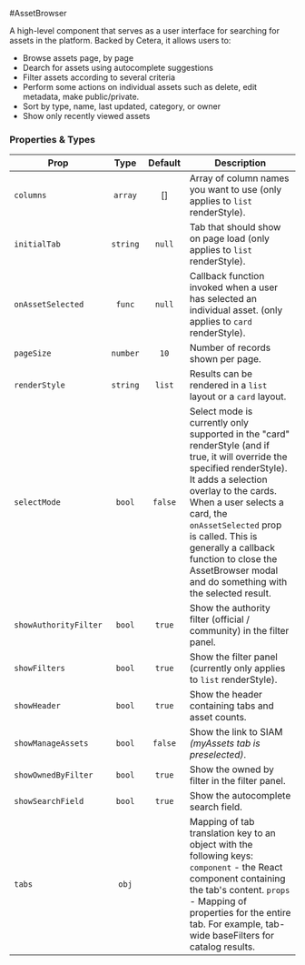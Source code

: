 #AssetBrowser

A high-level component that serves as a user interface for searching for assets in the platform. Backed by Cetera, it allows users to:

* Browse assets page, by page
* Dearch for assets using autocomplete suggestions
* Filter assets according to several criteria
* Perform some actions on individual assets such as delete, edit metadata, make public/private.
* Sort by type, name, last updated, category, or owner
* Show only recently viewed assets

### Properties & Types

Prop | Type | Default | Description
--- | :---: | :---: | ---
`columns` | `array` | [] | Array of column names you want to use (only applies to `list` renderStyle).
`initialTab` | `string` | `null` | Tab that should show on page load (only applies to `list` renderStyle).
`onAssetSelected` | `func` | `null` | Callback function invoked when a user has selected an individual asset. (only applies to `card` renderStyle).
`pageSize` | `number` | `10` | Number of records shown per page.
`renderStyle` | `string` | `list` | Results can be rendered in a `list` layout or a `card` layout.
`selectMode` | `bool` | `false` | Select mode is currently only supported in the "card" renderStyle (and if true, it will override the specified renderStyle). It adds a selection overlay to the cards. When a user selects a card, the `onAssetSelected` prop is called. This is generally a callback function to close the AssetBrowser modal and do something with the selected result.
`showAuthorityFilter` | `bool` | `true` | Show the authority filter (official / community) in the filter panel.
`showFilters` | `bool` | `true` | Show the filter panel (currently only applies to `list` renderStyle).
`showHeader` | `bool` | `true` | Show the header containing tabs and asset counts.
`showManageAssets` | `bool` | `false` | Show the link to SIAM _(myAssets tab is preselected)_.
`showOwnedByFilter` | `bool` | `true` | Show the owned by filter in the filter panel.
`showSearchField` | `bool` | `true` | Show the autocomplete search field.
`tabs` | `obj` |  | Mapping of tab translation key to an object with the following keys: `component` - the React component containing the tab's content. `props` - Mapping of properties for the entire tab. For example, tab-wide baseFilters for catalog results.
